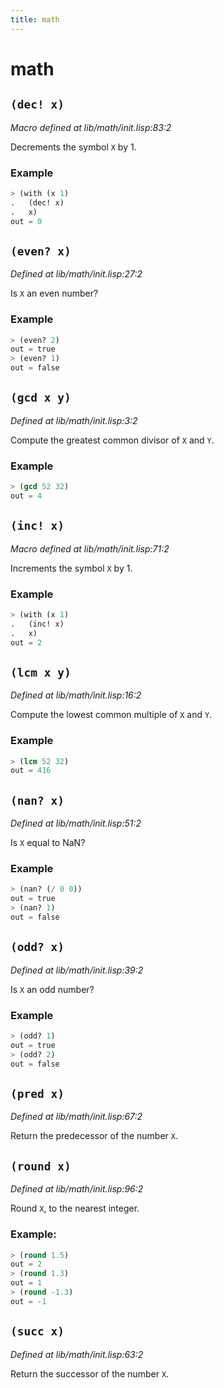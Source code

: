 ```yaml
---
title: math
---
```

# math
## `(dec! x)`
*Macro defined at lib/math/init.lisp:83:2*

Decrements the symbol `X` by 1.

### Example
```cl
> (with (x 1)
.   (dec! x)
.   x)
out = 0
```

## `(even? x)`
*Defined at lib/math/init.lisp:27:2*

Is `X` an even number?

### Example
```cl
> (even? 2)
out = true
> (even? 1)
out = false
```

## `(gcd x y)`
*Defined at lib/math/init.lisp:3:2*

Compute the greatest common divisor of `X` and `Y`.

### Example
```cl
> (gcd 52 32)
out = 4
```

## `(inc! x)`
*Macro defined at lib/math/init.lisp:71:2*

Increments the symbol `X` by 1.

### Example
```cl
> (with (x 1)
.   (inc! x)
.   x)
out = 2
```

## `(lcm x y)`
*Defined at lib/math/init.lisp:16:2*

Compute the lowest common multiple of `X` and `Y`.

### Example
```cl
> (lcm 52 32)
out = 416
```

## `(nan? x)`
*Defined at lib/math/init.lisp:51:2*

Is `X` equal to NaN?

### Example
```cl
> (nan? (/ 0 0))
out = true
> (nan? 1)
out = false
```

## `(odd? x)`
*Defined at lib/math/init.lisp:39:2*

Is `X` an odd number?

### Example
```cl
> (odd? 1)
out = true
> (odd? 2)
out = false
```

## `(pred x)`
*Defined at lib/math/init.lisp:67:2*

Return the predecessor of the number `X`.

## `(round x)`
*Defined at lib/math/init.lisp:96:2*

Round `X`, to the nearest integer.

### Example:
```cl
> (round 1.5)
out = 2
> (round 1.3)
out = 1
> (round -1.3)
out = -1
```

## `(succ x)`
*Defined at lib/math/init.lisp:63:2*

Return the successor of the number `X`.

